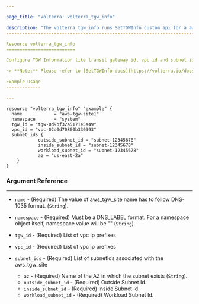 ```yaml
---

page_title: "Volterra: volterra_tgw_info"

description: "The volterra_tgw_info runs SetTGWInfo custom api for a aws_tgw_site site"
---------------------------------------------------------------------------------------

Resource volterra_tgw_info
==========================

Configure TGW Information like transit gateway id, vpc id and subnet ids on aws_tgw_site object

~> **Note:** Please refer to [SetTGWInfo docs](https://volterra.io/docs/api/views-aws-tgw-site#operation/ves.io.schema.views.aws_tgw_site.CustomAPI.SetTGWInfo) to learn more ~> **Note:** This resource works well as part of Volterra's aws_tgw_site site bring up terraform script. Please do not use this on already provisioned aws_tgw_site site.

Example Usage
-------------

---
```


```hcl
resource "volterra_tgw_info" "example" {
  name            = "aws-tgw-site1"
  namespace       = "system"
  tgw_id = "tgw-0d9bf32a5171e5a49"
  vpc_id = "vpc-02d0d70860b330393"
  subnet_ids {
			outside_subnet_id = "subnet-12345678"
			inside_subnet_id = "subnet-12345678"
			workload_subnet_id = "subnet-12345678"
			az = "us-east-2a"
	}
}

```

### Argument Reference

---

-	`name` - (Required) The value of aws_tgw_site name has to follow DNS-1035 format. (`String`).

-	`namespace` - (Required) Must be a DNS_LABEL format. For a namespace object itself, namespace value will be "" (`String`).

-	`tgw_id` - (Required) List of vpc ip prefixes

-	`vpc_id` - (Required) List of vpc ip prefixes

-	`subnet_ids` - (Required) List of subnetIds associated with the aws_tgw_site

	-	`az` - (Required) Name of the AZ in which the subnet exists (`String`).
	-	`outside_subnet_id` - (Required) Outside Subnet Id.
	-	`inside_subnet_id` - (Required) Inside Subnet Id.
	-	`workload_subnet_id` - (Required) Workload Subnet Id.
